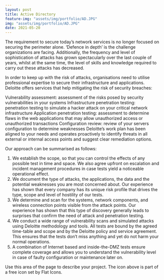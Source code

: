 ```yaml
---
layout: post
title: Active Directory
feature-img: "assets/img/portfolio/AD.JPG"
img: "assets/img/portfolio/AD.JPG"
date: 2021-05-20
---
```

The requirement to secure today’s network services is no longer focused on securing the perimeter alone. ‘Defence in depth’ is the challenge organizations are facing. Additionally, the frequency and level of sophistication of attacks has grown spectacularly over the last couple of years, whilst at the same time, the level of skills and knowledge required to carry out these attacks has decreased. 

In order to keep up with the risk of attacks, organisations need to utilise professional expertise to secure their infrastructure and applications. Deloitte offers services that help mitigating the risk of security breaches:

Vulnerability assessment: assessment of the risks posed by security vulnerabilities in your systems
Infrastructure penetration testing: penetration testing to simulate a hacker attack on your critical network infrastructure
Application penetration testing: assessment to determine flaws in the web applications that may allow unauthorized access or unauthorized transactions
Configuration review: review of your servers configuration to determine weaknesses
Deloitte’s work plan has been aligned to your needs and operates proactively to identify threats in all external or internal access points and suggest clear remediation options.

Our approach can be summarised as follows:

1. We establish the scope, so that you can control the effects of any possible test in time and space. We also agree upfront on escalation and incident management procedures in case tests yield a noticeable operational effect.
2. We document the type of attacks, the applications, the data and the potential weaknesses you are most concerned about. Our experience has shown that every company has its unique risk profile that drives the type, scope and level of hostility of our tests.
3. We determine and scan for the systems, network components, and wireless connection points visible from the attack points. Our experience has shown that this type of discovery generally leads to surprises that confirm the need of attack and penetration testing.
4. We conduct a wide range of vulnerability scans and simulated attacks using Deloitte methodology and tools. All tests are bound by the agreed time-table and scope and by the Deloitte policy and service agreement. This ensures that the tests don’t miss anything and yet do not harm your normal operations.
5. A combination of Internet based and inside-the-DMZ tests ensure complete coverage and allows you to understand the vulnerability level in case of faulty configuration or maintenance later on.

Use this area of the page to describe your project. 
The icon above is part of a free icon set by Flat Icons. 
